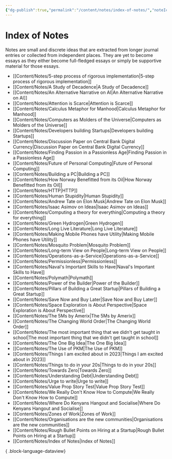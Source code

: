 ```yaml
---
{"dg-publish":true,"permalink":"/content/notes/index-of-notes/","noteIcon":""}
---
```


# Index of Notes

Notes are small and discrete ideas that are extracted from longer journal entries or collected from independent places. They are yet to become essays as they either become full-fledged essays or simply be supportive material for those essays. 
- [[Content/Notes/5-step process of rigorous implementation\|5-step process of rigorous implementation]]
- [[Content/Notes/A Study of Decadence\|A Study of Decadence]]
- [[Content/Notes/An Alternative Narrative on AI\|An Alternative Narrative on AI]]
- [[Content/Notes/Attention is Scarce\|Attention is Scarce]]
- [[Content/Notes/Calculus Metaphor for Manhood\|Calculus Metaphor for Manhood]]
- [[Content/Notes/Computers as Molders of the Universe\|Computers as Molders of the Universe]]
- [[Content/Notes/Developers building Startups\|Developers building Startups]]
- [[Content/Notes/Discussion Paper on Central Bank Digital Currency\|Discussion Paper on Central Bank Digital Currency]]
- [[Content/Notes/Finding Passion in a Passionless Age\|Finding Passion in a Passionless Age]]
- [[Content/Notes/Future of Personal Computing\|Future of Personal Computing]]
- [[Content/Notes/Building a PC\|Building a PC]]
- [[Content/Notes/How Norway Benefitted from its Oil\|How Norway Benefitted from its Oil]]
- [[Content/Notes/HTTP\|HTTP]]
- [[Content/Notes/Human Stupidity\|Human Stupidity]]
- [[Content/Notes/Andrew Tate on Elon Musk\|Andrew Tate on Elon Musk]]
- [[Content/Notes/Isaac Asimov on Ideas\|Isaac Asimov on Ideas]]
- [[Content/Notes/Computing a theory for everything\|Computing a theory for everything]]
- [[Content/Notes/Green Hydrogen\|Green Hydrogen]]
- [[Content/Notes/Long Live Literature\|Long Live Literature]]
- [[Content/Notes/Making Mobile Phones have Utility\|Making Mobile Phones have Utility]]
- [[Content/Notes/Mosquito Problem\|Mosquito Problem]]
- [[Content/Notes/Long-term View on People\|Long-term View on People]]
- [[Content/Notes/Operations-as-a-Service\|Operations-as-a-Service]]
- [[Content/Notes/Permissionless\|Permissionless]]
- [[Content/Notes/Naval's Important Skills to Have\|Naval's Important Skills to Have]]
- [[Content/Notes/Polymath\|Polymath]]
- [[Content/Notes/Power of the Builder\|Power of the Builder]]
- [[Content/Notes/Pillars of Building a Great Startup\|Pillars of Building a Great Startup]]
- [[Content/Notes/Save Now and Buy Later\|Save Now and Buy Later]]
- [[Content/Notes/Space Exploration is About Perspective\|Space Exploration is About Perspective]]
- [[Content/Notes/The 5Ms by Amerix\|The 5Ms by Amerix]]
- [[Content/Notes/The Changing World Order\|The Changing World Order]]
- [[Content/Notes/The most important thing that we didn't get taught in school\|The most important thing that we didn't get taught in school]]
- [[Content/Notes/The One Big Idea\|The One Big Idea]]
- [[Content/Notes/The Use of PKM\|The Use of PKM]]
- [[Content/Notes/Things I am excited about in 2023\|Things I am excited about in 2023]]
- [[Content/Notes/Things to do in your 20s\|Things to do in your 20s]]
- [[Content/Notes/Towards Zero\|Towards Zero]]
- [[Content/Notes/Understanding Debt\|Understanding Debt]]
- [[Content/Notes/Urge to write\|Urge to write]]
- [[Content/Notes/Value Prop Story Test\|Value Prop Story Test]]
- [[Content/Notes/We Really Don't Know How to Compute\|We Really Don't Know How to Compute]]
- [[Content/Notes/Where Do Kenyans Hangout and Socialise\|Where Do Kenyans Hangout and Socialise]]
- [[Content/Notes/Zones of Work\|Zones of Work]]
- [[Content/Notes/Organisations are the new communities\|Organisations are the new communities]]
- [[Content/Notes/Rough Bullet Points on Hiring at a Startup\|Rough Bullet Points on Hiring at a Startup]]
- [[Content/Notes/Index of Notes\|Index of Notes]]

{ .block-language-dataview}

